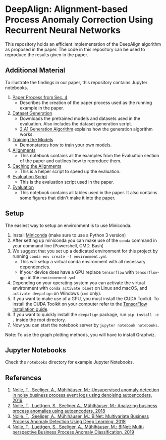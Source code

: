 # DeepAlign: Alignment-based Process Anomaly Correction Using Recurrent Neural Networks

This repository holds an efficient implementation of the DeepAlign algorithm as proposed in the paper.
The code in this repository can be used to reproduce the results given in the paper.

## Additional Material

To illustrate the findings in our paper, this repository contains Jupyter notebooks.

1. [Paper Process from Sec. 4](notebooks/1.%20Paper%20Process%20from%20Sec.%204.ipynb)
    * Describes the creation of the paper process used as the running example in the paper.
2. [Dataset Generation](notebooks/2.%20Dataset%20Generation.ipynb)
    * Downloads the pretrained models and datasets used in the evaluation. Also includes the dataset generation script.
    * [2.A1 Generation Algorithm](notebooks/2.A1%20Generation%20Algorithm.ipynb) explains how the generation algorithm works.
3. [Training the Models](notebooks/3.%20Training%20the%20Models.ipynb)
    * Demonstartes how to train your own models.
4. [Alignments](notebooks/4.%20Alignments.ipynb)
    * This notebook contains all the examples from the Evaluation section of the paper and outlines how to reproduce them.
5. [Caching the Alignments](notebooks/5.%20Caching%20the%20Alignments.ipynb)
    * This is a helper script to speed up the evaluation.
6. [Evaluation Script](notebooks/6.%20Evaluation%20Script.ipynb)
    * This is the evaluation script used in the paper.
7. [Evaluation](notebooks/7.%20Evaluation.ipynb)
    * This notebook contains all tables used in the paper. It also contains some figures that didn't make it into the paper.

## Setup
The easiest way to setup an environment is to use Miniconda.

1. Install [Miniconda](https://conda.io/miniconda.html) (make sure to use a Python 3 version)
2. After setting up miniconda you can make use of the `conda` command in your command line (Powershell, CMD, Bash)
3. We suggest that you set up a dedicated environment for this project by running `conda env create -f environment.yml`
    * This will setup a virtual conda environment with all necessary dependencies.
    * If your device does have a GPU replace `tensorflow` with `tensorflow-gpu` in the `environement.yml`
4. Depending on your operating system you can activate the virtual environment with `conda activate binet` 
on Linux and macOS, and `activate deepalign` on Windows (`cmd` only).
5. If you want to make use of a GPU, you must install the CUDA Toolkit. To install the CUDA Toolkit on your computer refer to the [TensorFlow installation guide](https://www.tensorflow.org/install/install_windows).
6. If you want to quickly install the `deepalign` package, run `pip install -e .` inside the root directory.
7. Now you can start the notebook server by `jupyter notebook notebooks`.

Note: To use the graph plotting methods, you will have to install Graphviz.

## Jupyter Notebooks
Check the `notebooks` directory for example Jupyter Notebooks.
    
## References
1. [Nolle, T., Seeliger, A., Mühlhäuser, M.: Unsupervised anomaly detection in noisy business process event logs using
    denoising autoencoders, 2016](https://doi.org/10.1007/978-3-319-46307-0_28)
2. [Nolle, T., Luettgen, S., Seeliger A., Mühlhäuser, M.: Analyzing business process anomalies using autoencoders,
    2018](https://doi.org/10.1007/s10994-018-5702-8)
3. [Nolle, T., Seeliger, A., Mühlhäuser, M.: BINet: Multivariate Business Process Anomaly Detection Using Deep Learning,
    2018](https://doi.org/10.1007/978-3-319-98648-7_16)
4. [Nolle, T., Luettgen, S., Seeliger, A., Mühlhäuser, M.: BINet: Multi-perspective Business Process Anomaly Classification,
   2019](https://doi.org/10.1016/j.is.2019.101458)
